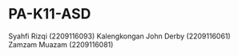 # PA-K11-ASD
Syahfi Rizqi (2209116093)
Kalengkongan John Derby (2209116061)
Zamzam Muazam (2209116081)
